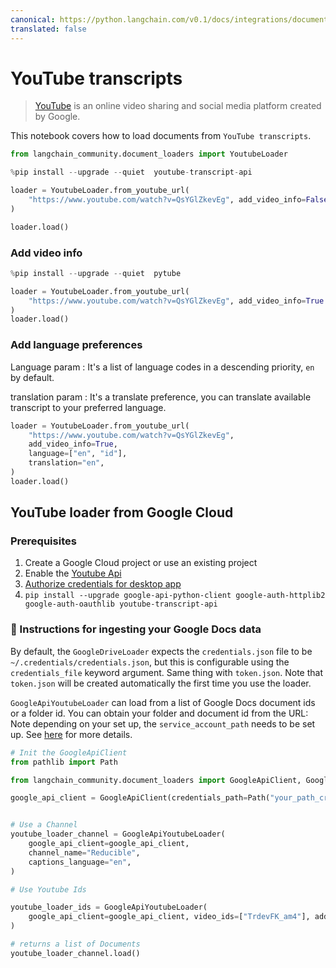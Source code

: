 ```yaml
---
canonical: https://python.langchain.com/v0.1/docs/integrations/document_loaders/youtube_transcript
translated: false
---
```


# YouTube transcripts

>[YouTube](https://www.youtube.com/) is an online video sharing and social media platform created by Google.

This notebook covers how to load documents from `YouTube transcripts`.

```python
from langchain_community.document_loaders import YoutubeLoader
```

```python
%pip install --upgrade --quiet  youtube-transcript-api
```

```python
loader = YoutubeLoader.from_youtube_url(
    "https://www.youtube.com/watch?v=QsYGlZkevEg", add_video_info=False
)
```

```python
loader.load()
```

### Add video info

```python
%pip install --upgrade --quiet  pytube
```

```python
loader = YoutubeLoader.from_youtube_url(
    "https://www.youtube.com/watch?v=QsYGlZkevEg", add_video_info=True
)
loader.load()
```

### Add language preferences

Language param : It's a list of language codes in a descending priority, `en` by default.

translation param : It's a translate preference, you can translate available transcript to your preferred language.

```python
loader = YoutubeLoader.from_youtube_url(
    "https://www.youtube.com/watch?v=QsYGlZkevEg",
    add_video_info=True,
    language=["en", "id"],
    translation="en",
)
loader.load()
```

## YouTube loader from Google Cloud

### Prerequisites

1. Create a Google Cloud project or use an existing project
1. Enable the [Youtube Api](https://console.cloud.google.com/apis/enableflow?apiid=youtube.googleapis.com&project=sixth-grammar-344520)
1. [Authorize credentials for desktop app](https://developers.google.com/drive/api/quickstart/python#authorize_credentials_for_a_desktop_application)
1. `pip install --upgrade google-api-python-client google-auth-httplib2 google-auth-oauthlib youtube-transcript-api`

### 🧑 Instructions for ingesting your Google Docs data

By default, the `GoogleDriveLoader` expects the `credentials.json` file to be `~/.credentials/credentials.json`, but this is configurable using the `credentials_file` keyword argument. Same thing with `token.json`. Note that `token.json` will be created automatically the first time you use the loader.

`GoogleApiYoutubeLoader` can load from a list of Google Docs document ids or a folder id. You can obtain your folder and document id from the URL:
Note depending on your set up, the `service_account_path` needs to be set up. See [here](https://developers.google.com/drive/api/v3/quickstart/python) for more details.

```python
# Init the GoogleApiClient
from pathlib import Path

from langchain_community.document_loaders import GoogleApiClient, GoogleApiYoutubeLoader

google_api_client = GoogleApiClient(credentials_path=Path("your_path_creds.json"))


# Use a Channel
youtube_loader_channel = GoogleApiYoutubeLoader(
    google_api_client=google_api_client,
    channel_name="Reducible",
    captions_language="en",
)

# Use Youtube Ids

youtube_loader_ids = GoogleApiYoutubeLoader(
    google_api_client=google_api_client, video_ids=["TrdevFK_am4"], add_video_info=True
)

# returns a list of Documents
youtube_loader_channel.load()
```